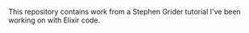 This repository contains work from a Stephen Grider tutorial I've been working on with Elixir code.
